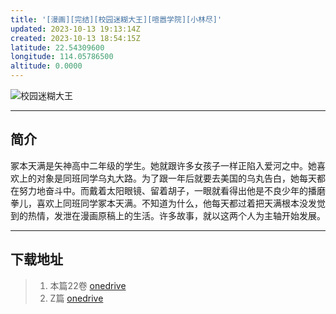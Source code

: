 ```yaml
---
title: '[漫画][完结][校园迷糊大王][喧嚣学院][小林尽]'
updated: 2023-10-13 19:13:14Z
created: 2023-10-13 18:54:15Z
latitude: 22.54309600
longitude: 114.05786500
altitude: 0.0000
---
```


![校园迷糊大王](https://img.20000207.xyz/file/c24f23f9112f9fd5c7330.jpg)
***
## 简介
冢本天满是矢神高中二年级的学生。她就跟许多女孩子一样正陷入爱河之中。她喜欢上的对象是同班同学乌丸大路。为了跟一年后就要去美国的乌丸告白，她每天都在努力地奋斗中。而戴着太阳眼镜、留着胡子，一眼就看得出他是不良少年的播磨拳儿，喜欢上同班同学冢本天满。不知道为什么，他每天都过着把天满根本没发觉到的热情，发泄在漫画原稿上的生活。许多故事，就以这两个人为主轴开始发展。

***
## 下载地址
>  1. 本篇22卷 [onedrive](https://od.20000207.xyz/%E6%BC%AB%E7%94%BB/%E6%A0%A1%E5%9B%AD%E8%BF%B7%E7%B3%8A%E5%A4%A7%E7%8E%8B[%E5%B0%8F%E6%9E%97%E5%B0%BD].rar)
>  2. Z篇 [onedrive](https://od.20000207.xyz/%E6%BC%AB%E7%94%BB/[Vol.moe][%E6%A0%A1%E5%9C%92%E8%BF%B7%E7%B3%8A%E5%A4%A7%E7%8E%8B]%E6%A0%A1%E5%9B%AD%E8%BF%B7%E7%B3%8A%E5%A4%A7%E7%8E%8BZ.kepub.epub)